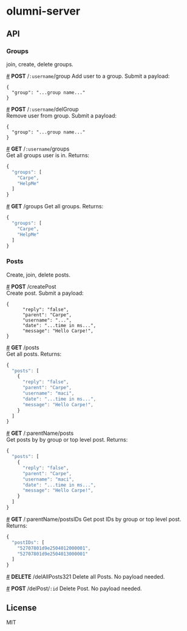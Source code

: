 # olumni-server

## API

### Groups
join, create, delete groups.

&#x20;<a href="#api-POST-username-group" name="api-POST-username-group">#</a> <b>POST</b> /`:username`/group 
Add user to a group. Submit a payload:

```
{
  "group": "...group name..."
}
```

&#x20;<a href="#api-POST-username-delGroup" name="api-POST-username-delGroup">#</a> <b>POST</b> /`:username`/delGroup  
Remove user from group. Submit a payload:

```
{
  "group": "...group name..."
}
```

&#x20;<a href="#api-GET-username-groups" name="api-GET-username-groups">#</a> <b>GET</b> /`:username`/groups  
Get all groups user is  in. Returns:

```js
{
  "groups": [
    "Carpe",
    "HelpMe"
  ]
}
```

&#x20;<a href="#api-GET-groups" name="api-GET-groups">#</a> <b>GET</b> /groups 
Get all groups. Returns:

```js
{
  "groups": [
    "Carpe",
    "HelpMe"
  ]
}
```

### Posts
Create, join, delete posts.

&#x20;<a href="#api-POST-createPost" name="api-POST-createSession">#</a> <b>POST</b> /createPost  
Create post. Submit a payload:

```
{
      "reply": "false",
      "parent": "Carpe",
      "username": "...",
      "date": "...time in ms...",
      "message": "Hello Carpe!",
}
```


&#x20;<a href="#api-GET-posts" name="api-GET-posts">#</a> <b>GET</b> /posts  
Get all posts. Returns: 

```js
{
  "posts": [
    {
      "reply": "false",
      "parent": "Carpe",
      "username": "maci",
      "date": "...time in ms...",
      "message": "Hello Carpe!",
    }
  ]
}
```

&#x20;<a href="#api-GET-parentName-posts" name="api-GET-parentName-posts">#</a> <b>GET</b> /:parentName/posts  
Get posts by by group or top level post. Returns: 

```js
{
  "posts": [
    {
      "reply": "false",
      "parent": "Carpe",
      "username": "maci",
      "date": "...time in ms...",
      "message": "Hello Carpe!",
    }
  ]
}
```

&#x20;<a href="#api-GET-parentName-postsIDs" name="api-GET-parentName-postsIDs">#</a> <b>GET</b> /:parentName/postsIDs 
Get post IDs by group or top level post. Returns:

```js
{
  "postIDs": [
    "52707801d9e2504012000001",
    "52707801d9e2504013000001"
  ]
}
```

&#x20;<a href="#api-DELETE-delAllPosts321" name="api-DELETE-delAllPosts321">#</a> <b>DELETE</b> /delAllPosts321
Delete all Posts. No payload needed.

&#x20;<a href="#api-POST-delPost-id" name="api-POST-delPost-id">#</a> <b>POST</b> /delPost/`:id`
Delete Post. No payload needed.



## License

MIT
